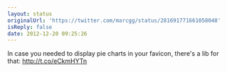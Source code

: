 ```yaml
---
layout: status
originalUrl: 'https://twitter.com/marcgg/status/281691771661058048'
isReply: false
date: 2012-12-20 09:25:26
---
```


In case you needed to display pie charts in your favicon, there's a lib for that: http://t.co/eCkmHYTn
